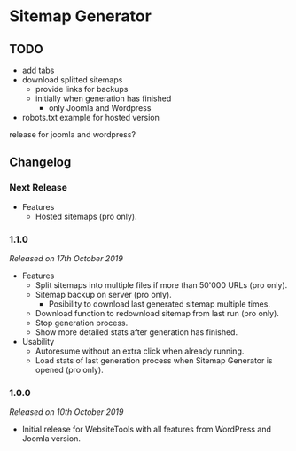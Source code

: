# Sitemap Generator

## TODO
- add tabs
- download splitted sitemaps
	- provide links for backups
	- initially when generation has finished
		- only Joomla and Wordpress
- robots.txt example for hosted version

release for joomla and wordpress?

## Changelog

### Next Release
- Features
	- Hosted sitemaps (pro only).

### 1.1.0
*Released on 17th October 2019*

- Features
	- Split sitemaps into multiple files if more than 50'000 URLs (pro only).
	- Sitemap backup on server (pro only).
		- Posibility to download last generated sitemap multiple times.
	- Download function to redownload sitemap from last run (pro only).
	- Stop generation process.
	- Show more detailed stats after generation has finished.
- Usability
	- Autoresume without an extra click when already running.
	- Load stats of last generation process when Sitemap Generator is opened (pro only).

### 1.0.0
*Released on 10th October 2019* 

- Initial release for WebsiteTools with all features from WordPress and Joomla version.
